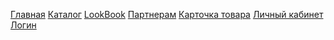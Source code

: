 <a href="https://a1exweb.github.io/velvet_project/build/">Главная</a>
<a href="https://a1exweb.github.io/velvet_project/build/catalog-girl">Каталог</a>
<a href="https://a1exweb.github.io/velvet_project/build/LookBook">LookBook</a>
<a href="https://a1exweb.github.io/velvet_project/build/partners">Партнерам</a>
<a href="https://a1exweb.github.io/velvet_project/build/product-page">Карточка товара</a>
<a href="https://a1exweb.github.io/velvet_project/build/personal-area">Личный кабинет</a>
<a href="https://a1exweb.github.io/velvet_project/build/login">Логин</a>